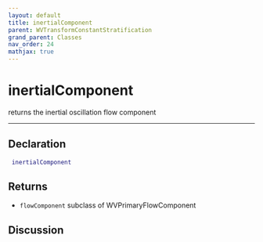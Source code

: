 ```yaml
---
layout: default
title: inertialComponent
parent: WVTransformConstantStratification
grand_parent: Classes
nav_order: 24
mathjax: true
---
```


#  inertialComponent

returns the inertial oscillation flow component


---

## Declaration
```matlab
 inertialComponent
```
## Returns
+ `flowComponent`  subclass of WVPrimaryFlowComponent

## Discussion

        

